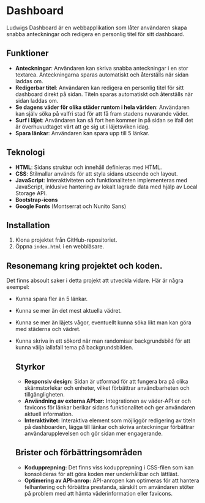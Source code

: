 # Dashboard

Ludwigs Dashboard är en webbapplikation som låter användaren skapa snabba anteckningar och redigera en personlig titel för sitt dashboard.

## Funktioner

- **Anteckningar**: Användaren kan skriva snabba anteckningar i en stor textarea. Anteckningarna sparas automatiskt och återställs när sidan laddas om.
- **Redigerbar titel**: Användaren kan redigera en personlig titel för sitt dashboard direkt på sidan. Titeln sparas automatiskt och återställs när sidan laddas om.
-  **Se dagens väder för olika städer runtom i hela världen**: Användaren kan själv söka på valfri stad för att få fram stadens nuvarande väder.
-  **Surf i läjet**: Användaren kan så fort hen kommer in på sidan se ifall det är överhuvudtaget värt att ge sig ut i läjetsviken idag.
-  **Spara länkar**: Användaren kan spara upp till 5 länkar.

## Teknologi

- **HTML**: Sidans struktur och innehåll definieras med HTML.
- **CSS**: Stilmallar används för att styla sidans utseende och layout.
- **JavaScript**: Interaktiviteten och funktionaliteten implementeras med JavaScript, inklusive hantering av lokalt lagrade data med hjälp av Local Storage API.
- **Bootstrap-icons**
- **Google Fonts** (Montserrat och Nunito Sans)

## Installation

1. Klona projektet från GitHub-repositoriet.
2. Öppna `index.html` i en webbläsare.

## Resonemang kring projektet och koden.
Det finns absoult saker i detta projekt att utveckla vidare. Här är några exempel: 
- Kunna spara fler än 5 länkar.
- Kunna se mer än det mest aktuella vädret.
- Kunna se mer än läjets vågor, eventuellt kunna söka likt man kan göra med städerna och vädret.
- Kunna skriva in ett sökord när man randomisar backgrundsbild för att kunna välja iallafall tema på backgrundsbilden.

  ## Styrkor
  - **Responsiv design:** Sidan är utformad för att fungera bra på olika skärmstorlekar och enheter, vilket förbättrar användbarheten och tillgängligheten.
  - **Användning av externa API:er:** Integrationen av väder-API:er och favicons för länkar berikar sidans funktionalitet och ger användaren aktuell information.
  - **Interaktivitet:** Interaktiva element som möjliggör redigering av titeln på dashboarden, lägga till länkar och skriva anteckningar förbättrar användarupplevelsen och gör sidan mer engagerande.

  ## Brister och förbättringsområden
  - **Kodupprepning:** Det finns viss kodupprepning i CSS-filen som kan konsolideras för att göra koden mer underhållbar och lättläst.
  - **Optimering av API-anrop:** API-anropen kan optimeras för att hantera felhantering och förbättra prestanda, särskilt om användaren stöter på problem med att hämta väderinformation eller favicons.
 



